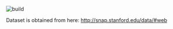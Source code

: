 ![build](https://travis-ci.org/raidnav/hadoop-simple-page-ranker.svg?branch=master)

Dataset is obtained from here: http://snap.stanford.edu/data/#web
